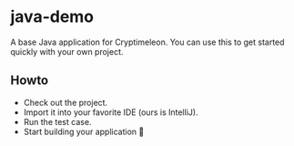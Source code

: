 # java-demo
A base Java application for Cryptimeleon. You can use this to get started quickly with your own project. 

## Howto

- Check out the project.
- Import it into your favorite IDE (ours is IntelliJ).
- Run the test case.
- Start building your application 🙂
